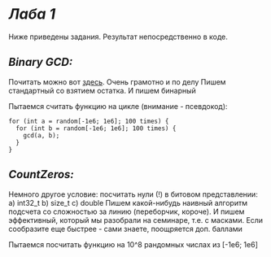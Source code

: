 # *Лаба 1*
Ниже приведены задания. Результат непосредственно в коде.

## *Binary GCD:*
Почитать можно вот [здесь](https://en.algorithmica.org/hpc/algorithms/gcd/). Очень грамотно и по делу
Пишем стандартный со взятием остатка. И пишем бинарный

Пытаемся считать функцию на цикле (внимание - псевдокод):
```
for (int a = random[-1e6; 1e6]; 100 times) {
  for (int b = random[-1e6; 1e6]; 100 times) {
    gcd(a, b);
  }
}
```

## *CountZeros:*
Немного другое условие: посчитать нули (!) в битовом представлении:
a) int32_t
b) size_t
c) double
Пишем какой-нибудь наивный алгоритм подсчета со сложностью за линию (переборчик, короче). И пишем эффективный, который мы разобрали на семинаре, т.е. с масками. Если сообразите еще быстрее - сами знаете, поощряется доп. баллами

Пытаемся посчитать функцию на 10^8 рандомных числах из [-1e6; 1e6]
